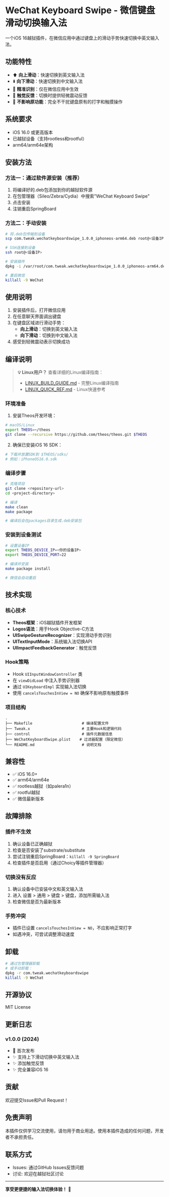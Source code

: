# WeChat Keyboard Swipe - 微信键盘滑动切换输入法

一个iOS 16越狱插件，在微信应用中通过键盘上的滑动手势快速切换中英文输入法。

## 功能特性

- ⬆️ **向上滑动**：快速切换到英文输入法
- ⬇️ **向下滑动**：快速切换到中文输入法
- 🎯 **精准识别**：仅在微信应用中生效
- 📱 **触觉反馈**：切换时提供轻微震动反馈
- 🔧 **不影响原功能**：完全不干扰键盘原有的打字和触摸操作

## 系统要求

- iOS 16.0 或更高版本
- 已越狱设备（支持rootless和rootful）
- arm64/arm64e架构

## 安装方法

### 方法一：通过软件源安装（推荐）

1. 将编译好的.deb包添加到你的越狱软件源
2. 在包管理器（Sileo/Zebra/Cydia）中搜索"WeChat Keyboard Swipe"
3. 点击安装
4. 注销重启SpringBoard

### 方法二：手动安装

```bash
# 将.deb包传输到设备
scp com.tweak.wechatkeyboardswipe_1.0.0_iphoneos-arm64.deb root@<设备IP>:/var/root/

# SSH连接到设备
ssh root@<设备IP>

# 安装插件
dpkg -i /var/root/com.tweak.wechatkeyboardswipe_1.0.0_iphoneos-arm64.deb

# 重启微信
killall -9 WeChat
```

## 使用说明

1. 安装插件后，打开微信应用
2. 在任意聊天界面调出键盘
3. 在键盘区域进行滑动手势：
   - **向上滑动**：切换到英文输入法
   - **向下滑动**：切换到中文输入法
4. 感受到轻微震动表示切换成功

## 编译说明

> **💡 Linux用户？** 查看详细的Linux编译指南：
> - [LINUX_BUILD_GUIDE.md](LINUX_BUILD_GUIDE.md) - 完整Linux编译指南
> - [LINUX_QUICK_REF.md](LINUX_QUICK_REF.md) - Linux快速参考

### 环境准备

1. 安装Theos开发环境：

```bash
# macOS/Linux
export THEOS=~/theos
git clone --recursive https://github.com/theos/theos.git $THEOS
```

2. 确保已安装iOS 16 SDK：

```bash
# 下载并放置SDK到 $THEOS/sdks/
# 例如：iPhoneOS16.0.sdk
```

### 编译步骤

```bash
# 克隆项目
git clone <repository-url>
cd <project-directory>

# 编译
make clean
make package

# 编译后会在packages目录生成.deb安装包
```

### 安装到设备测试

```bash
# 设置设备IP
export THEOS_DEVICE_IP=<你的设备IP>
export THEOS_DEVICE_PORT=22

# 编译并安装
make package install

# 微信会自动重启
```

## 技术实现

### 核心技术

- **Theos框架**：iOS越狱插件开发框架
- **Logos语法**：用于Hook Objective-C方法
- **UISwipeGestureRecognizer**：实现滑动手势识别
- **UITextInputMode**：系统输入法切换API
- **UIImpactFeedbackGenerator**：触觉反馈

### Hook策略

- Hook `UIInputWindowController` 类
- 在 `viewDidLoad` 中注入手势识别器
- 通过 `UIKeyboardImpl` 实现输入法切换
- 使用 `cancelsTouchesInView = NO` 确保不影响原有触摸事件

### 项目结构

```
.
├── Makefile                      # 编译配置文件
├── Tweak.x                       # 主要Hook和逻辑代码
├── control                       # 插件元数据信息
├── WeChatKeyboardSwipe.plist    # 过滤器配置（限定微信）
└── README.md                     # 说明文档
```

## 兼容性

- ✅ iOS 16.0+
- ✅ arm64/arm64e
- ✅ rootless越狱（如palera1n）
- ✅ rootful越狱
- ✅ 微信最新版本

## 故障排除

### 插件不生效

1. 确认设备已正确越狱
2. 检查是否安装了substrate/substitute
3. 尝试注销重启SpringBoard：`killall -9 SpringBoard`
4. 检查插件是否启用（通过Choicy等插件管理器）

### 切换没有反应

1. 确认设备中已安装中文和英文输入法
2. 进入 设置 > 通用 > 键盘 > 键盘，添加所需输入法
3. 检查微信是否为最新版本

### 手势冲突

- 插件已设置 `cancelsTouchesInView = NO`，不应影响正常打字
- 如遇冲突，可尝试调整滑动速度

## 卸载

```bash
# 通过包管理器卸载
# 或手动卸载：
dpkg -r com.tweak.wechatkeyboardswipe
killall -9 WeChat
```

## 开源协议

MIT License

## 更新日志

### v1.0.0 (2024)
- 🎉 首次发布
- ✨ 支持上下滑动切换中英文输入法
- ✨ 添加触觉反馈
- ✨ 完全兼容iOS 16

## 贡献

欢迎提交Issue和Pull Request！

## 免责声明

本插件仅供学习交流使用，请勿用于商业用途。使用本插件造成的任何问题，开发者不承担责任。

## 联系方式

- Issues: 通过GitHub Issues反馈问题
- 讨论: 欢迎在越狱社区讨论

---

**享受更便捷的输入法切换体验！** 🚀
